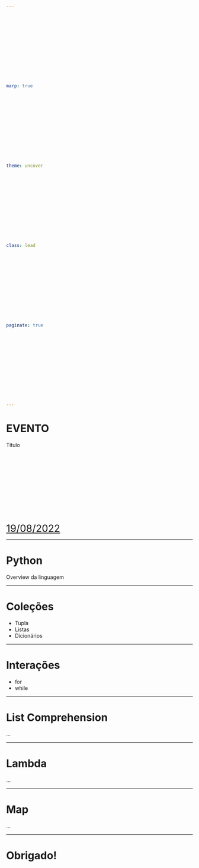 ```yaml
---
marp: true
theme: uncover
class: lead
paginate: true
---
```


<style scoped>
    a { display: block; margin-top: 200px; font-size: 20pt }
</style>

# **EVENTO**

Título

[19/08/2022](#)

---

# Python

Overview da linguagem

---

# Coleções

* Tupla
* Listas
* Dicionários

---

# Interações

* for
* while

---

# List Comprehension

...

---

# Lambda

...

---

# Map

...

---

# Obrigado!
